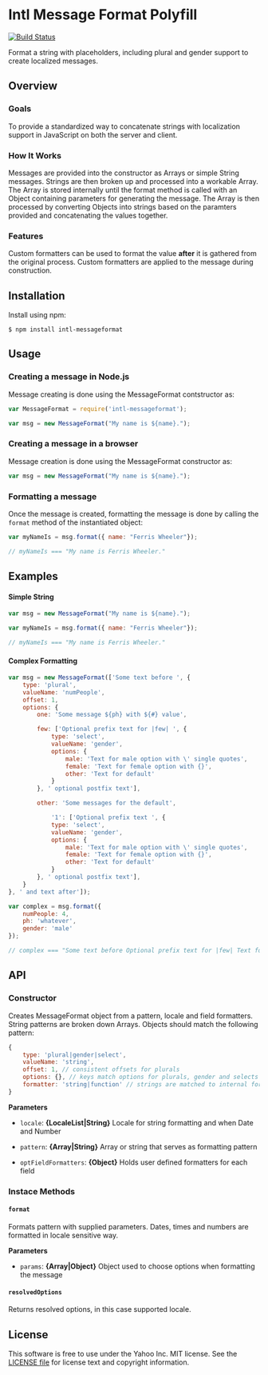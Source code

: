 Intl Message Format Polyfill
============================

[![Build Status](https://travis-ci.org/yahoo/intl-messageformat.png?branch=master)](https://travis-ci.org/yahoo/intl-messageformat)

Format a string with placeholders, including plural and gender support to
create localized messages.


Overview
--------

### Goals

To provide a standardized way to concatenate strings with localization support
in JavaScript on both the server and client.

### How It Works

Messages are provided into the constructor as Arrays or simple String
messages. Strings are then broken up and processed into a workable Array. The
Array is stored internally until the format method is called with an Object
containing parameters for generating the message. The Array is then processed
by converting Objects into strings based on the paramters provided and
concatenating the values together.

### Features
Custom formatters can be used to format the value __after__ it is gathered from
the original process. Custom formatters are applied to the message during
construction.


Installation
------------

Install using npm:

```shell
$ npm install intl-messageformat
```

Usage
-----

### Creating a message in Node.js

Message creating is done using the MessageFormat contstructor as:

```javascript
var MessageFormat = require('intl-messageformat');

var msg = new MessageFormat("My name is ${name}.");
```

### Creating a message in a browser

Message creation is done using the MessageFormat constructor as:

```javascript
var msg = new MessageFormat("My name is ${name}.");
```

### Formatting a message

Once the message is created, formatting the message is done by calling the
`format` method of the instantiated object:

```javascript
var myNameIs = msg.format({ name: "Ferris Wheeler"});

// myNameIs === "My name is Ferris Wheeler."
```

Examples
--------
#### Simple String
```javascript
var msg = new MessageFormat("My name is ${name}.");

var myNameIs = msg.format({ name: "Ferris Wheeler"});

// myNameIs === "My name is Ferris Wheeler."
```

#### Complex Formatting
```javascript
var msg = new MessageFormat(['Some text before ', {
    type: 'plural',
    valueName: 'numPeople',
    offset: 1,
    options: {
        one: 'Some message ${ph} with ${#} value',

        few: ['Optional prefix text for |few| ', {
            type: 'select',
            valueName: 'gender',
            options: {
                male: 'Text for male option with \' single quotes',
                female: 'Text for female option with {}',
                other: 'Text for default'
            }
        }, ' optional postfix text'],

        other: 'Some messages for the default',

            '1': ['Optional prefix text ', {
            type: 'select',
            valueName: 'gender',
            options: {
                male: 'Text for male option with \' single quotes',
                female: 'Text for female option with {}',
                other: 'Text for default'
            }
        }, ' optional postfix text'],
    }
}, ' and text after']);

var complex = msg.format({
    numPeople: 4,
    ph: 'whatever',
    gender: 'male'
});

// complex === "Some text before Optional prefix text for |few| Text for male option with ' single quotes optional postfix text and text after"
```

API
---

### Constructor

Creates MessageFormat object from a pattern, locale and field formatters.
String patterns are broken down Arrays. Objects should match the
following pattern:

```javascript
{
    type: 'plural|gender|select',
    valueName: 'string',
    offset: 1, // consistent offsets for plurals
    options: {}, // keys match options for plurals, gender and selects
    formatter: 'string|function' // strings are matched to internal formatters
}
```

**Parameters**

* `locale`: __{LocaleList|String}__ Locale for string formatting and when Date
and Number

* `pattern`: __{Array|String}__ Array or string that serves as formatting
pattern

* `optFieldFormatters`: __{Object}__ Holds user defined formatters for each
field



### Instace Methods

#### `format`
Formats pattern with supplied parameters.
Dates, times and numbers are formatted in locale sensitive way.

**Parameters**

* `params`: __{Array|Object}__ Object used to choose options when formatting
the message


#### `resolvedOptions`
Returns resolved options, in this case supported locale.


License
-------

This software is free to use under the Yahoo Inc. MIT license.
See the [LICENSE file][] for license text and copyright information.


[LICENSE file]: https://github.com/yahoo/intl-messageformat/blob/master/LICENSE
